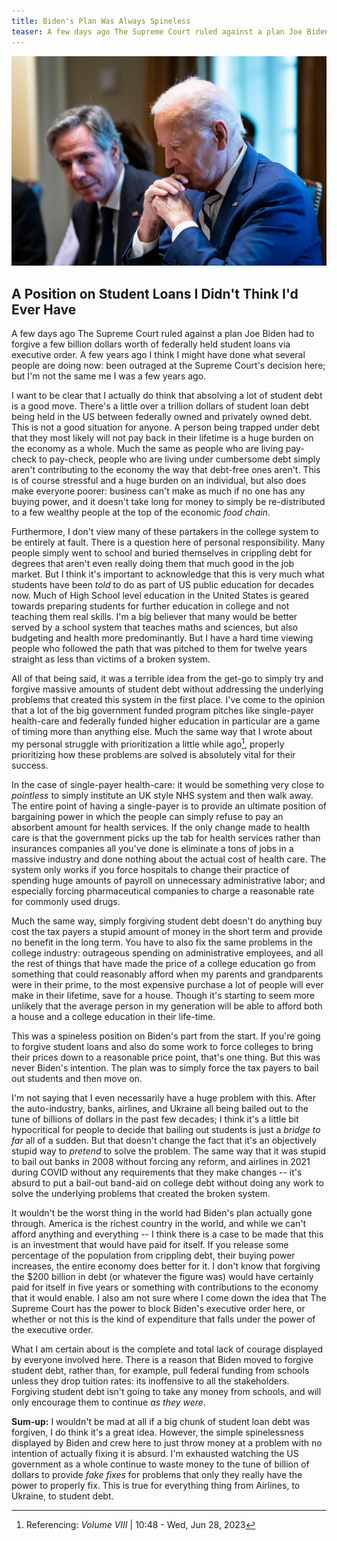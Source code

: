 ```yaml
---
title: Biden's Plan Was Always Spineless
teaser: A few days ago The Supreme Court ruled against a plan Joe Biden had to forgive a few billion dollars worth of federally held student loans via executive order. A few years ago I think I might have done what several people are doing now; been outraged at the Supreme Court's decision here; but I'm not the same me I was a few years ago.
--- 
```


<img src="img/2023-07-06-A.jpg" alt="Joe Biden pretending he understands what is being said"> 

## A Position on Student Loans I Didn't Think I'd Ever Have

A few days ago The Supreme Court ruled against a plan Joe Biden had to forgive a few billion dollars worth of federally held student loans via executive order. A few years ago I think I might have done what several people are doing now: been outraged at the Supreme Court's decision here; but I'm not the same me I was a few years ago.

I want to be clear that I actually do think that absolving a lot of student debt is a good move. There's a little over a trillion dollars of student loan debt being held in the US between federally owned and privately owned debt. This is not a good situation for anyone. A person being trapped under debt that they most likely will not pay back in their lifetime is a huge burden on the economy as a whole. Much the same as people who are living pay-check to pay-check, people who are living under cumbersome debt simply aren't contributing to the economy the way that debt-free ones aren't. This is of course stressful and a huge burden on an individual, but also does make everyone poorer: business can't make as much if no one has any buying power, and it doesn't take long for money to simply be re-distributed to a few wealthy people at the top of the economic *food chain*. 

Furthermore, I don't view many of these partakers in the college system to be entirely at fault. There is a question here of personal responsibility. Many people simply went to school and buried themselves in crippling debt for degrees that aren't even really doing them that much good in the job market. But I think it's important to acknowledge that this is very much what students have been *told* to do as part of US public education for decades now. Much of High School level education in the United States is geared towards preparing students for further education in college and not teaching them real skills. I'm a big believer that many would be better served by a school system that teaches maths and sciences, but also budgeting and health more predominantly. But I have a hard time viewing people who followed the path that was pitched to them for twelve years straight as less than victims of a broken system.

All of that being said, it was a terrible idea from the get-go to simply try and forgive massive amounts of student debt without addressing the underlying problems that created this system in the first place. I've come to the opinion that a lot of the big government funded program pitches like single-payer health-care and federally funded higher education in particular are a game of timing more than anything else. Much the same way that I wrote about my personal struggle with prioritization a little while ago[^8], properly prioritizing how these problems are solved is absolutely vital for their success.

[^8]: Referencing: *Volume VIII* | 10:48 - Wed, Jun 28, 2023

In the case of single-payer health-care: it would be something very close to *pointless* to simply institute an UK style NHS system and then walk away. The entire point of having a single-payer is to provide an ultimate position of bargaining power in which the people can simply refuse to pay an absorbent amount for health services. If the only change made to health care is that the government picks up the tab for health services rather than insurances companies all you've done is eliminate a tons of jobs in a massive industry and done nothing about the actual cost of health care. The system only works if you force hospitals to change their practice of spending huge amounts of payroll on unnecessary administrative labor; and especially forcing pharmaceutical companies to charge a reasonable rate for commonly used drugs.

Much the same way, simply forgiving student debt doesn't do anything buy cost the tax payers a stupid amount of money in the short term and provide no benefit in the long term. You have to also fix the same problems in the college industry: outrageous spending on administrative employees, and all the rest of things that have made the price of a college education go from something that could reasonably afford when my parents and grandparents were in their prime, to the most expensive purchase a lot of people will ever make in their lifetime, save for a house. Though it's starting to seem more unlikely that the average person in my generation will be able to afford both a house and a college education in their life-time.

This was a spineless position on Biden's part from the start. If you're going to forgive student loans and also do some work to force colleges to bring their prices down to a reasonable price point, that's one thing. But this was never Biden's intention. The plan was to simply force the tax payers to bail out students and then move on. 

I'm not saying that I even necessarily have a huge problem with this. After the auto-industry, banks, airlines, and Ukraine all being bailed out to the tune of billions of dollars in the past few decades; I think it's a little bit hypocritical for people to decide that bailing out students is just a *bridge to far* all of a sudden. But that doesn't change the fact that it's an objectively stupid way to *pretend* to solve the problem. The same way that it was stupid to bail out banks in 2008 without forcing any reform, and airlines in 2021 during COVID without any requirements that they make changes -- it's absurd to put a bail-out band-aid on college debt without doing any work to solve the underlying problems that created the broken system.

It wouldn't be the worst thing in the world had Biden's plan actually gone through. America is the richest country in the world, and while we can't afford anything and everything -- I think there is a case to be made that this is an investment that would have paid for itself. If you release some percentage of the population from crippling debt, their buying power increases, the entire economy does better for it. I don't know that forgiving the $200 billion in debt (or whatever the figure was) would have certainly paid for itself in five years or something with contributions to the economy that it would enable. I also am not sure where I come down the idea that The Supreme Court has the power to block Biden's executive order here, or whether or not this is the kind of expenditure that falls under the power of the executive order.

What I am certain about is the complete and total lack of courage displayed by everyone involved here. There is a reason that Biden moved to forgive student debt, rather than, for example, pull federal funding from schools unless they drop tuition rates: its inoffensive to all the stakeholders. Forgiving student debt isn't going to take any money from schools, and will only encourage them to continue *as they were*. 

**Sum-up:** I wouldn't be mad at all if a big chunk of student loan debt was forgiven, I do think it's a great idea. However, the simple spinelessness displayed by Biden and crew here to just throw money at a problem with no intention of actually fixing it is absurd. I'm exhausted watching the US government as a whole continue to waste money to the tune of billion of dollars to provide *fake fixes* for problems that only they really have the power to properly fix. This is true for everything thing from Airlines, to Ukraine, to student debt.
